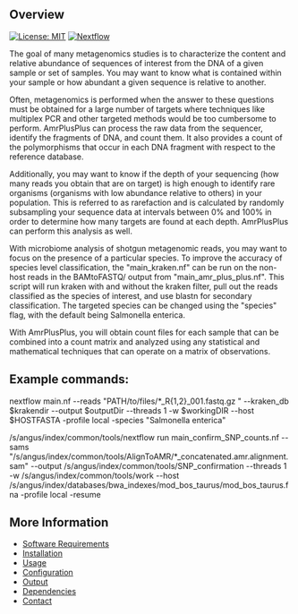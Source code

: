 Overview
--------

[![License: MIT](https://img.shields.io/badge/License-MIT-yellow.svg)](https://opensource.org/licenses/MIT)
[![Nextflow](https://img.shields.io/badge/Nextflow-%E2%89%A50.25.1-brightgreen.svg)](https://www.nextflow.io/)

The goal of many metagenomics studies is to characterize the content and relative abundance of sequences of interest from the DNA of a given sample or set of samples. You may want to know what is contained within your sample or how abundant a given sequence is relative to another.

Often, metagenomics is performed when the answer to these questions must be obtained for a large number of targets where techniques like multiplex PCR and other targeted methods would be too cumbersome to perform. AmrPlusPlus can process the raw data from the sequencer, identify the fragments of DNA, and count them. It also provides a count of the polymorphisms that occur in each DNA fragment with respect to the reference database.

Additionally, you may want to know if the depth of your sequencing (how many reads you obtain that are on target) is high enough to identify rare organisms (organisms with low abundance relative to others) in your population. This is referred to as rarefaction and is calculated by randomly subsampling your sequence data at intervals between 0% and 100% in order to determine how many targets are found at each depth. AmrPlusPlus can perform this analysis as well.

With microbiome analysis of shotgun metagenomic reads, you may want to focus on the presence of a particular species. To improve the accuracy of species level classification, the "main_kraken.nf" can be run on the non-host reads in the BAMtoFASTQ/ output from "main_amr_plus_plus.nf". This script will run kraken with and without the kraken filter, pull out the reads classified as the species of interest, and use blastn for secondary classification. The targeted species can be changed using the "species" flag, with the default being Salmonella enterica. 

With AmrPlusPlus, you will obtain count files for each sample that can be combined into a count matrix and analyzed using any statistical and mathematical techniques that can operate on a matrix of observations.

## Example commands:
nextflow main.nf --reads "PATH/to/files/*_R{1,2}_001.fastq.gz " --kraken_db $krakendir --output $outputDir --threads 1 -w $workingDIR --host $HOSTFASTA -profile local -species "Salmonella enterica"

/s/angus/index/common/tools/nextflow run main_confirm_SNP_counts.nf --sams "/s/angus/index/common/tools/AlignToAMR/*_concatenated.amr.alignment.sam" --output /s/angus/index/common/tools/SNP_confirmation --threads 1 -w /s/angus/index/common/tools/work --host /s/angus/index/databases/bwa_indexes/mod_bos_taurus/mod_bos_taurus.fna -profile local -resume

More Information
----------------

- [Software Requirements](https://github.com/cdeanj/amrplusplus/blob/master/docs/requirements.md)
- [Installation](https://github.com/cdeanj/amrplusplus/blob/master/docs/installation.md)
- [Usage](https://github.com/cdeanj/amrplusplus/blob/master/docs/usage.md)
- [Configuration](https://github.com/cdeanj/amrplusplus/blob/master/docs/configuration.md)
- [Output](https://github.com/cdeanj/amrplusplus/blob/master/docs/output.md)
- [Dependencies](https://github.com/cdeanj/amrplusplus/blob/master/docs/dependencies.md)
- [Contact](https://github.com/cdeanj/amrplusplus/blob/master/docs/contact.md)

